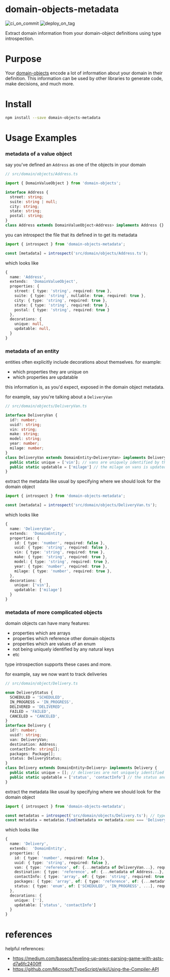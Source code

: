# domain-objects-metadata

![ci_on_commit](https://github.com/uladkasach/domain-objects-metadata/workflows/ci_on_commit/badge.svg)
![deploy_on_tag](https://github.com/uladkasach/domain-objects-metadata/workflows/deploy_on_tag/badge.svg)

Extract domain information from your domain-object definitions using type introspection.

# Purpose

Your [domain-objects](https://github.com/uladkasach/domain-objects) encode a lot of information about your domain in their definition. This information can be used by other libraries to generate code, make decisions, and much more.

# Install

```sh
npm install --save domain-objects-metadata
```

# Usage Examples

### metadata of a value object

say you've defined an `Address` as one of the objects in your domain

```ts
// src/domain/objects/Address.ts

import { DomainValueObject } from 'domain-objects';

interface Address {
  street: string;
  suite: string | null;
  city: string;
  state: string;
  postal: string;
}
class Address extends DomainValueObject<Address> implements Address {}
```

you can introspect the file that its defined in to get its metadata

```ts
import { introspect } from 'domain-objects-metadata';

const [metadata] = introspect('src/domain/objects/Address.ts');
```

which looks like

```ts
{
  name: 'Address',
  extends:  'DomainValueObject',
  properties: {
    street: { type: 'string', required: true },
    suite: { type: 'string', nullable: true, required: true },
    city: { type: 'string', required: true },
    state: { type: 'string', required: true },
    postal: { type: 'string', required: true }
  },
  decorations: {
    unique: null,
    updatable: null,
  }
}
```

### metadata of an entity

entities often explicitly include decorations about themselves. for example:
- which properties they are unique on
- which properties are updatable

this information is, as you'd expect, exposed in the domain object metadata.

for example, say you're talking about a `DeliveryVan`

```ts
// src/domain/objects/DeliveryVan.ts

interface DeliveryVan {
  id?: number;
  uuid?: string;
  vin: string;
  make: string;
  model: string;
  year: number;
  milage: number;
}
class DeliveryVan extends DomainEntity<DeliveryVan> implements DeliveryVan {
  public static unique = ['vin']; // vans are uniquely identified by their vin
  public static updatable = ['milage'] // the milage on vans is updated at the end of each delivery day
}
```

extract the metadata like usual by specifying where we should look for the domain object

```ts
import { introspect } from 'domain-objects-metadata';

const [metadata] = introspect('src/domain/objects/DeliveryVan.ts');
```

which looks like

```ts
{
  name: 'DeliveryVan',
  extends:  'DomainEntity',
  properties: {
    id: { type: 'number', required: false },
    uuid: { type: 'string', required: false },
    vin: { type: 'string', required: true },
    make: { type: 'string', required: true },
    model: { type: 'string', required: true },
    year: { type: 'number', required: true },
    milage: { type: 'number', required: true },
  },
  decorations: {
    unique: ['vin'],
    updatable: ['milage']
  }
}
```

### metadata of more complicated objects

domain objects can have many features:
- properties which are arrays
- properties which reference other domain objects
- properties which are values of an enum
- not being uniquely identified by any natural keys
- etc

type introspection supports these cases and more.

for example, say we now want to track deliveries

```ts
// src/domain/object/Delivery.ts

enum DeliveryStatus {
  SCHEDULED = 'SCHEDULED',
  IN_PROGRESS = 'IN_PROGRESS',
  DELIVERED = 'DELIVERED',
  FAILED = 'FAILED',
  CANCELED = 'CANCELED',
}
interface Delivery {
  id?: number;
  uuid?: string;
  van: DeliveryVan;
  destination: Address;
  contactInfo: string[];
  packages: Package[];
  status: DeliveryStatus;
}
class Delivery extends DomainEntity<Delivery> implements Delivery {
  public static unique = []; // deliveries are not uniquely identified by any of their natural keys
  public static updatable = ['status', 'contactInfo'] // the status and contactInfo of a delivery are updatable
}
```

extract the metadata like usual by specifying where we should look for the domain object

```ts
import { introspect } from 'domain-objects-metadata';

const metadatas = introspect('src/domain/objects/Delivery.ts'); // type introspection will look at all of the domain objects in or imported by the file
const metadata = metadatas.find(metadata => metadata.name === 'Delivery'); // therefore we have to filter down which one we're interested in
```

which looks like

```ts
{
  name: 'Delivery',
  extends:  'DomainEntity',
  properties: {
    id: { type: 'number', required: false },
    uuid: { type: 'string', required: false },
    van: { type: 'reference', of: {...metadata of DeliveryVan...}, required: true }, // notice how the metadata is nested
    destination: { type: 'reference', of: {...metadata of Address...}, required: true },
    contactInfo: { type: 'array', of: { type: 'string', required: true }, required: true }, // notice how the array is represented
    packages: { type: 'array', of: { type: 'reference', of: {...metadata of Package...}, required: true}, required: true }, // both cases
    status: { type: 'enum', of: ['SCHEDULED', 'IN_PROGRESS', ...], required: true }, // notice how the options of the enum are referenced
  },
  decorations: {
    unique: [''],
    updatable: ['status', 'contactInfo']
  }
}
```

# references

helpful references:
- https://medium.com/basecs/leveling-up-ones-parsing-game-with-asts-d7a6fc2400ff
- https://github.com/Microsoft/TypeScript/wiki/Using-the-Compiler-API
